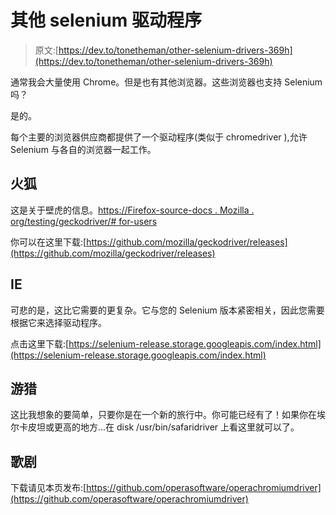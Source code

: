 # 其他 selenium 驱动程序

> 原文:[https://dev.to/tonetheman/other-selenium-drivers-369h](https://dev.to/tonetheman/other-selenium-drivers-369h)

通常我会大量使用 Chrome。但是也有其他浏览器。这些浏览器也支持 Selenium 吗？

是的。

每个主要的浏览器供应商都提供了一个驱动程序(类似于 chromedriver ),允许 Selenium 与各自的浏览器一起工作。

## [](#firefox)火狐

这是关于壁虎的信息。[https://Firefox-source-docs . Mozilla . org/testing/geckodriver/# for-users](https://firefox-source-docs.mozilla.org/testing/geckodriver/#for-users)

你可以在这里下载:[https://github.com/mozilla/geckodriver/releases](https://github.com/mozilla/geckodriver/releases)

## [](#ie)IE

可悲的是，这比它需要的更复杂。它与您的 Selenium 版本紧密相关，因此您需要根据它来选择驱动程序。

点击这里下载:[https://selenium-release.storage.googleapis.com/index.html](https://selenium-release.storage.googleapis.com/index.html)

## [](#safari)游猎

这比我想象的要简单，只要你是在一个新的旅行中。你可能已经有了！如果你在埃尔卡皮坦或更高的地方...在 disk /usr/bin/safaridriver 上看这里就可以了。

## [](#opera)歌剧

下载请见本页发布:[https://github.com/operasoftware/operachromiumdriver](https://github.com/operasoftware/operachromiumdriver)